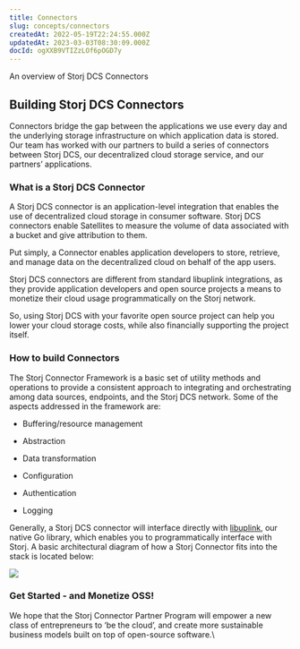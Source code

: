 ```yaml
---
title: Connectors
slug: concepts/connectors
createdAt: 2022-05-19T22:24:55.000Z
updatedAt: 2023-03-03T08:30:09.000Z
docId: ogXXB9VTIZzLOf6pOGD7y
---
```


An overview of Storj DCS Connectors

## Building Storj DCS Connectors

Connectors bridge the gap between the applications we use every day and the underlying storage infrastructure on which application data is stored. Our team has worked with our partners to build a series of connectors between Storj DCS, our decentralized cloud storage service, and our partners’ applications.&#x20;

### What is a Storj DCS Connector

A Storj DCS connector is an application-level integration that enables the use of decentralized cloud storage in consumer software. Storj DCS connectors enable Satellites to measure the volume of data associated with a bucket and give attribution to them.&#x20;

Put simply, a Connector enables application developers to store, retrieve, and manage data on the decentralized cloud on behalf of the app users.

Storj DCS connectors are different from standard libuplink integrations, as they provide application developers and open source projects a means to monetize their cloud usage programmatically on the Storj network.&#x20;

So, using Storj DCS with your favorite open source project can help you lower your cloud storage costs, while also financially supporting the project itself.&#x20;

### How to build Connectors&#x20;

The Storj Connector Framework is a basic set of utility methods and operations to provide a consistent approach to integrating and orchestrating among data sources, endpoints, and the Storj DCS network. Some of the aspects addressed in the framework are:

*   Buffering/resource management

*   Abstraction

*   Data transformation

*   Configuration

*   Authentication

*   Logging

Generally, a Storj DCS connector will interface directly with [libuplink](https://pkg.go.dev/storj.io/uplink), our native Go library, which enables you to programmatically interface with Storj. A basic architectural diagram of how a Storj Connector fits into the stack is located below:

![](https://archbee-image-uploads.s3.amazonaws.com/kv3plx2xmXcUGcVl4Lttj/fQgO9I6_fVG25opF3vI1r_image.png)

### Get Started - and Monetize OSS!

We hope that the Storj Connector Partner Program will empower a new class of entrepreneurs to ‘be the cloud’, and create more sustainable business models built on top of open-source software.\\

